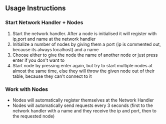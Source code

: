 ## Usage Instructions

### Start Network Handler + Nodes
1. Start the network handler. After a node is initialised it will register with ip,port and name at the network handler
2. Initialize a number of nodes by giving them a port (ip is commented out, because its always localhost) and a name
3. Choose either to give the node the name of another node or just press enter if you don't want to
4. Start node by pressing enter again, but try to start multiple nodes at almost the same time, else they will throw the given node out of their table, because they can't connect to it

### Work with Nodes
* Nodes will automatically register themselves at the Network Handler
* Nodes will automatically send requests every 3 seconds (first to the network handler with a name and they receive the ip and port, then to the requested node)